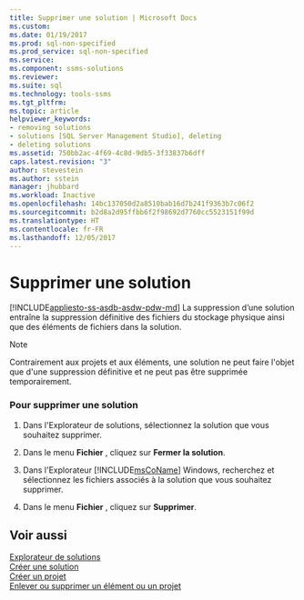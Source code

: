 ```yaml
---
title: Supprimer une solution | Microsoft Docs
ms.custom: 
ms.date: 01/19/2017
ms.prod: sql-non-specified
ms.prod_service: sql-non-specified
ms.service: 
ms.component: ssms-solutions
ms.reviewer: 
ms.suite: sql
ms.technology: tools-ssms
ms.tgt_pltfrm: 
ms.topic: article
helpviewer_keywords:
- removing solutions
- solutions [SQL Server Management Studio], deleting
- deleting solutions
ms.assetid: 750bb2ac-4f69-4c8d-9db5-3f33837b6dff
caps.latest.revision: "3"
author: stevestein
ms.author: sstein
manager: jhubbard
ms.workload: Inactive
ms.openlocfilehash: 14bc137050d2a8510bab16d7b241f9363b7c06f2
ms.sourcegitcommit: b2d8a2d95ffbb6f2f98692d7760cc5523151f99d
ms.translationtype: HT
ms.contentlocale: fr-FR
ms.lasthandoff: 12/05/2017
---
```

# <a name="delete-a-solution"></a>Supprimer une solution
[!INCLUDE[appliesto-ss-asdb-asdw-pdw-md](../../includes/appliesto-ss-asdb-asdw-pdw-md.md)] La suppression d’une solution entraîne la suppression définitive des fichiers du stockage physique ainsi que des éléments de fichiers dans la solution.  
  
> [!NOTE]  
> Contrairement aux projets et aux éléments, une solution ne peut faire l'objet que d'une suppression définitive et ne peut pas être supprimée temporairement.  
  
### <a name="to-delete-a-solution"></a>Pour supprimer une solution  
  
1.  Dans l'Explorateur de solutions, sélectionnez la solution que vous souhaitez supprimer.  
  
2.  Dans le menu **Fichier** , cliquez sur **Fermer la solution**.  
  
3.  Dans l'Explorateur [!INCLUDE[msCoName](../../includes/msconame_md.md)] Windows, recherchez et sélectionnez les fichiers associés à la solution que vous souhaitez supprimer.  
  
4.  Dans le menu **Fichier** , cliquez sur **Supprimer**.  
  
## <a name="see-also"></a>Voir aussi  
[Explorateur de solutions](../../ssms/solution/solution-explorer.md)  
[Créer une solution](../../ssms/solution/create-a-new-solution.md)  
[Créer un projet](../../ssms/solution/create-a-project.md)  
[Enlever ou supprimer un élément ou un projet](../../ssms/solution/remove-or-delete-an-item-or-project.md)  
  
